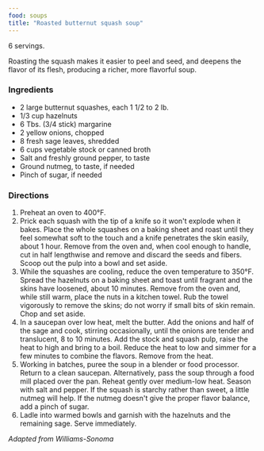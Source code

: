 ```yaml
---
food: soups
title: "Roasted butternut squash soup"
---
```


6 servings.

Roasting the squash makes it easier to peel and seed, and deepens the flavor of its flesh, producing a richer, more flavorful soup.

### Ingredients

- 2 large butternut squashes, each 1 1/2 to 2 lb.
- 1/3 cup hazelnuts
- 6 Tbs. (3/4 stick) margarine
- 2 yellow onions, chopped
- 8 fresh sage leaves, shredded
- 6 cups vegetable stock or canned broth
- Salt and freshly ground pepper, to taste
- Ground nutmeg, to taste, if needed
- Pinch of sugar, if needed

### Directions

1. Preheat an oven to 400°F.
1. Prick each squash with the tip of a knife so it won't explode when it bakes. Place the whole squashes on a baking sheet and roast until they feel somewhat soft to the touch and a knife penetrates the skin easily, about 1 hour. Remove from the oven and, when cool enough to handle, cut in half lengthwise and remove and discard the seeds and fibers. Scoop out the pulp into a bowl and set aside.
1. While the squashes are cooling, reduce the oven temperature to 350°F. Spread the hazelnuts on a baking sheet and toast until fragrant and the skins have loosened, about 10 minutes. Remove from the oven and, while still warm, place the nuts in a kitchen towel. Rub the towel vigorously to remove the skins; do not worry if small bits of skin remain. Chop and set aside.
1. In a saucepan over low heat, melt the butter. Add the onions and half of the sage and cook, stirring occasionally, until the onions are tender and translucent, 8 to 10 minutes. Add the stock and squash pulp, raise the heat to high and bring to a boil. Reduce the heat to low and simmer for a few minutes to combine the flavors. Remove from the heat.
1. Working in batches, puree the soup in a blender or food processor. Return to a clean saucepan. Alternatively, pass the soup through a food mill placed over the pan. Reheat gently over medium-low heat. Season with salt and pepper. If the squash is starchy rather than sweet, a little nutmeg will help. If the nutmeg doesn't give the proper flavor balance, add a pinch of sugar.
1. Ladle into warmed bowls and garnish with the hazelnuts and the remaining sage. Serve immediately.

*Adapted from Williams-Sonoma*
